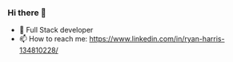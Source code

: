 ### Hi there 👋

- 🔭 Full Stack developer
- 📫 How to reach me: https://www.linkedin.com/in/ryan-harris-134810228/

<!--
**ryanh210757/ryanh210757** is a ✨ _special_ ✨ repository because its `README.md` (this file) appears on your GitHub profile.

Here are some ideas to get you started:

- 🔭 I’m currently working on Scrimba's Frontend Career Path ...
- 🌱 I’m currently learning ...
- 👯 I’m looking to collaborate on ...
- 🤔 I’m looking for help with ...
- 💬 Ask me about ...
- 📫 How to reach me: ...
- 😄 Pronouns: ...
- ⚡ Fun fact: ...
-->
